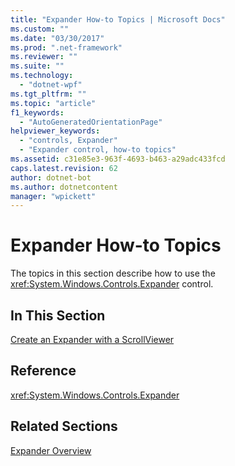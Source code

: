 ```yaml
---
title: "Expander How-to Topics | Microsoft Docs"
ms.custom: ""
ms.date: "03/30/2017"
ms.prod: ".net-framework"
ms.reviewer: ""
ms.suite: ""
ms.technology: 
  - "dotnet-wpf"
ms.tgt_pltfrm: ""
ms.topic: "article"
f1_keywords: 
  - "AutoGeneratedOrientationPage"
helpviewer_keywords: 
  - "controls, Expander"
  - "Expander control, how-to topics"
ms.assetid: c31e85e3-963f-4693-b463-a29adc433fcd
caps.latest.revision: 62
author: dotnet-bot
ms.author: dotnetcontent
manager: "wpickett"
---
```

# Expander How-to Topics
The topics in this section describe how to use the <xref:System.Windows.Controls.Expander> control.  
  
## In This Section  
 [Create an Expander with a ScrollViewer](../../../../docs/framework/wpf/controls/how-to-create-an-expander-with-a-scrollviewer.md)  
  
## Reference  
 <xref:System.Windows.Controls.Expander>  
  
## Related Sections  
 [Expander Overview](../../../../docs/framework/wpf/controls/expander-overview.md)